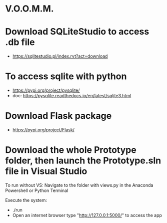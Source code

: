 # V.O.O.M.M.

# Download SQLiteStudio to access .db file
- https://sqlitestudio.pl/index.rvt?act=download
 
# To access sqlite with python
- https://pypi.org/project/pysqlite/
- doc: https://pysqlite.readthedocs.io/en/latest/sqlite3.html

# Download Flask package
- https://pypi.org/project/Flask/

# Download the whole Prototype folder, then launch the Prototype.sln file in Visual Studio


To run without VS: Navigate to the folder with views.py in the Anaconda Powershell or Python Terminal

Execute the system:
- ./run
- Open an internet browser type "http://127.0.0.1:5000/" to access the app
